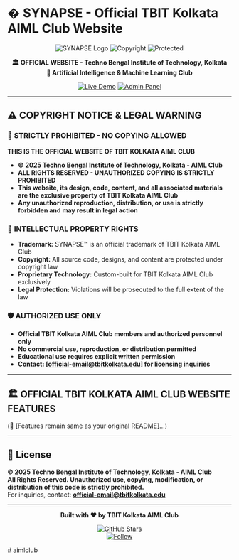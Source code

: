 # � SYNAPSE - Official TBIT Kolkata AIML Club Website

<div align="center">

![SYNAPSE Logo](https://img.shields.io/badge/SYNAPSE-OFFICIAL%20TBIT%20KOLKATA%20AIML-00D4FF?style=for-the-badge&logo=brain&logoColor=white)
![Copyright](https://img.shields.io/badge/©%202025-TBIT%20Kolkata%20AIML%20Club-FF6B6B?style=for-the-badge&logo=copyright)
![Protected](https://img.shields.io/badge/PROTECTED-All%20Rights%20Reserved-FF0000?style=for-the-badge&logo=shield-check)

**🏛️ OFFICIAL WEBSITE - Techno Bengal Institute of Technology, Kolkata**  
**🧠 Artificial Intelligence & Machine Learning Club**

[![Live Demo](https://img.shields.io/badge/Official%20Site-Visit%20Now-00FF88?style=for-the-badge&logo=vercel)](https://aiml-club-nhyeq0lsu-sourav-upadhyays-projects.vercel.app)
[![Admin Panel](https://img.shields.io/badge/Admin%20Access-Authorized%20Only-FF6B6B?style=for-the-badge&logo=shield)](https://aiml-club-nhyeq0lsu-sourav-upadhyays-projects.vercel.app/tbitadminlogin)

</div>

---

## ⚠️ **COPYRIGHT NOTICE & LEGAL WARNING**

### 🚨 **STRICTLY PROHIBITED - NO COPYING ALLOWED**

**THIS IS THE OFFICIAL WEBSITE OF TBIT KOLKATA AIML CLUB**

- **© 2025 Techno Bengal Institute of Technology, Kolkata - AIML Club**
- **ALL RIGHTS RESERVED - UNAUTHORIZED COPYING IS STRICTLY PROHIBITED**
- **This website, its design, code, content, and all associated materials are the exclusive property of TBIT Kolkata AIML Club**
- **Any unauthorized reproduction, distribution, or use is strictly forbidden and may result in legal action**

### 📜 **INTELLECTUAL PROPERTY RIGHTS**
- **Trademark:** SYNAPSE™ is an official trademark of TBIT Kolkata AIML Club
- **Copyright:** All source code, designs, and content are protected under copyright law
- **Proprietary Technology:** Custom-built for TBIT Kolkata AIML Club exclusively
- **Legal Protection:** Violations will be prosecuted to the full extent of the law

### 🛡️ **AUTHORIZED USE ONLY**
- **Official TBIT Kolkata AIML Club members and authorized personnel only**
- **No commercial use, reproduction, or distribution permitted**
- **Educational use requires explicit written permission**
- **Contact: [official-email@tbitkolkata.edu] for licensing inquiries**

---

## 🏛️ **OFFICIAL TBIT KOLKATA AIML CLUB WEBSITE FEATURES**

(🔗 [Features remain same as your original README]…)

---

## 📄 License

**© 2025 Techno Bengal Institute of Technology, Kolkata - AIML Club**  
**All Rights Reserved. Unauthorized use, copying, modification, or distribution of this code is strictly prohibited.**  
For inquiries, contact: **official-email@tbitkolkata.edu**

---

<div align="center">

**Built with ❤️ by TBIT Kolkata AIML Club**

[![GitHub Stars](https://img.shields.io/github/stars/your-username/AIML-Club?style=social)](https://github.com/your-username/AIML-Club)  
[![Follow](https://img.shields.io/github/followers/your-username?style=social)](https://github.com/your-username)

</div>
# aimlclub
